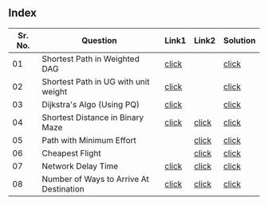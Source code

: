 ## Index 

Sr. No. | Question|Link1 | Link2 | Solution
---|---|---|---|---
01 | Shortest Path in Weighted DAG | [click](https://practice.geeksforgeeks.org/problems/shortest-path-in-undirected-graph/1?utm_source=youtube&utm_medium=collab_striver_ytdescription&utm_campaign=direct-acyclic-graph) | | [click](./Solutions/ShortestPathForAcyclicGraph.java)
02 | Shortest Path in UG with unit weight | [click](https://practice.geeksforgeeks.org/problems/shortest-path-in-undirected-graph-having-unit-distance/1?utm_source=youtube&utm_medium=collab_striver_ytdescription&utm_campaign=shortest-path-in-undirected-graph-having-unit-distance) || [click](./Solutions/ShortestPathInUGWithUnitWeight.java)
03 | Dijkstra's Algo (Using PQ) | [click](https://practice.geeksforgeeks.org/problems/implementing-dijkstra-set-1-adjacency-matrix/1) || [click](./Solutions/Dijkstra'sAlgoUsingPQ.java)
04 | Shortest Distance in Binary Maze | [click](https://practice.geeksforgeeks.org/problems/shortest-path-in-a-binary-maze-1655453161/1?utm_source=youtube&utm_medium=collab_striver_ytdescription&utm_campaign=shortest-path-in-a-binary-maze) | [click](https://leetcode.com/problems/shortest-path-in-binary-matrix/) | [click](./Solutions/ShortestDistanceInBinaryMaze.java)
05 | Path with Minimum Effort | |[click](https://leetcode.com/problems/path-with-minimum-effort/)  | [click](./Solutions/PathWithMinimumEffort.java)
06 | Cheapest Flight | | [click](https://leetcode.com/problems/cheapest-flights-within-k-stops/) | [click](./Solutions/)
07 | Network Delay Time | [click](https://practice.geeksforgeeks.org/problems/alex-travelling/1?utm_source=youtube&utm_medium=collab_striver_ytdescription&utm_campaign=alex-travelling) | [click](https://leetcode.com/problems/network-delay-time/) | [click](./Solutions/NetworkDelayTime.java)
08 | Number of Ways to Arrive At Destination | [click](https://practice.geeksforgeeks.org/problems/number-of-ways-to-arrive-at-destination/1) | [click](https://leetcode.com/problems/number-of-ways-to-arrive-at-destination/) | [click](./Solutions/NumberOfWaysToArriveAtDestination.java)
